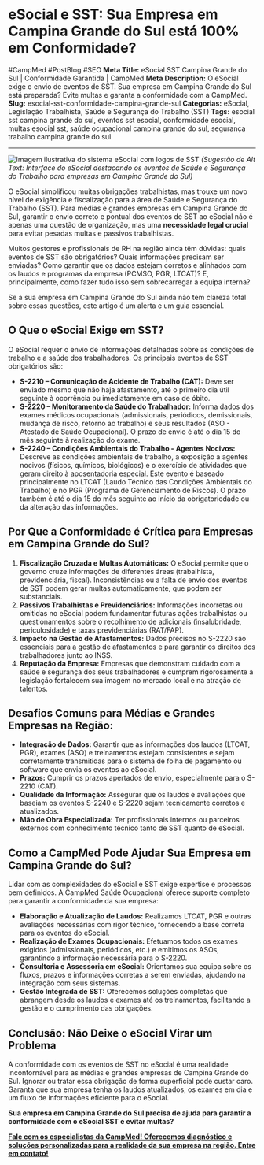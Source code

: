 # eSocial e SST: Sua Empresa em Campina Grande do Sul está 100% em Conformidade?

#CampMed #PostBlog #SEO 
**Meta Title:** eSocial SST Campina Grande do Sul | Conformidade Garantida | CampMed
**Meta Description:** O eSocial exige o envio de eventos de SST. Sua empresa em Campina Grande do Sul está preparada? Evite multas e garanta a conformidade com a CampMed.
**Slug:** esocial-sst-conformidade-campina-grande-sul
**Categorias:** eSocial, Legislação Trabalhista, Saúde e Segurança do Trabalho (SST)
**Tags:** esocial sst campina grande do sul, eventos sst esocial, conformidade esocial, multas esocial sst, saúde ocupacional campina grande do sul, segurança trabalho campina grande do sul

---

![Imagem ilustrativa do sistema eSocial com logos de SST](placeholder_imagem_esocial_sst_cgs.jpg) *(Sugestão de Alt Text: Interface do eSocial destacando os eventos de Saúde e Segurança do Trabalho para empresas em Campina Grande do Sul)*

O eSocial simplificou muitas obrigações trabalhistas, mas trouxe um novo nível de exigência e fiscalização para a área de Saúde e Segurança do Trabalho (SST). Para médias e grandes empresas em Campina Grande do Sul, garantir o envio correto e pontual dos eventos de SST ao eSocial não é apenas uma questão de organização, mas uma **necessidade legal crucial** para evitar pesadas multas e passivos trabalhistas.

Muitos gestores e profissionais de RH na região ainda têm dúvidas: quais eventos de SST são obrigatórios? Quais informações precisam ser enviadas? Como garantir que os dados estejam corretos e alinhados com os laudos e programas da empresa (PCMSO, PGR, LTCAT)? E, principalmente, como fazer tudo isso sem sobrecarregar a equipa interna?

Se a sua empresa em Campina Grande do Sul ainda não tem clareza total sobre essas questões, este artigo é um alerta e um guia essencial.

## O Que o eSocial Exige em SST?

O eSocial requer o envio de informações detalhadas sobre as condições de trabalho e a saúde dos trabalhadores. Os principais eventos de SST obrigatórios são:

*   **S-2210 – Comunicação de Acidente de Trabalho (CAT):** Deve ser enviado mesmo que não haja afastamento, até o primeiro dia útil seguinte à ocorrência ou imediatamente em caso de óbito.
*   **S-2220 – Monitoramento da Saúde do Trabalhador:** Informa dados dos exames médicos ocupacionais (admissionais, periódicos, demissionais, mudança de risco, retorno ao trabalho) e seus resultados (ASO - Atestado de Saúde Ocupacional). O prazo de envio é até o dia 15 do mês seguinte à realização do exame.
*   **S-2240 – Condições Ambientais do Trabalho - Agentes Nocivos:** Descreve as condições ambientais de trabalho, a exposição a agentes nocivos (físicos, químicos, biológicos) e o exercício de atividades que geram direito à aposentadoria especial. Este evento é baseado principalmente no LTCAT (Laudo Técnico das Condições Ambientais do Trabalho) e no PGR (Programa de Gerenciamento de Riscos). O prazo também é até o dia 15 do mês seguinte ao início da obrigatoriedade ou da alteração das informações.

## Por Que a Conformidade é Crítica para Empresas em Campina Grande do Sul?

1.  **Fiscalização Cruzada e Multas Automáticas:** O eSocial permite que o governo cruze informações de diferentes áreas (trabalhista, previdenciária, fiscal). Inconsistências ou a falta de envio dos eventos de SST podem gerar multas automaticamente, que podem ser substanciais.
2.  **Passivos Trabalhistas e Previdenciários:** Informações incorretas ou omitidas no eSocial podem fundamentar futuras ações trabalhistas ou questionamentos sobre o recolhimento de adicionais (insalubridade, periculosidade) e taxas previdenciárias (RAT/FAP).
3.  **Impacto na Gestão de Afastamentos:** Dados precisos no S-2220 são essenciais para a gestão de afastamentos e para garantir os direitos dos trabalhadores junto ao INSS.
4.  **Reputação da Empresa:** Empresas que demonstram cuidado com a saúde e segurança dos seus trabalhadores e cumprem rigorosamente a legislação fortalecem sua imagem no mercado local e na atração de talentos.

## Desafios Comuns para Médias e Grandes Empresas na Região:

*   **Integração de Dados:** Garantir que as informações dos laudos (LTCAT, PGR), exames (ASO) e treinamentos estejam consistentes e sejam corretamente transmitidas para o sistema de folha de pagamento ou software que envia os eventos ao eSocial.
*   **Prazos:** Cumprir os prazos apertados de envio, especialmente para o S-2210 (CAT).
*   **Qualidade da Informação:** Assegurar que os laudos e avaliações que baseiam os eventos S-2240 e S-2220 sejam tecnicamente corretos e atualizados.
*   **Mão de Obra Especializada:** Ter profissionais internos ou parceiros externos com conhecimento técnico tanto de SST quanto de eSocial.

## Como a CampMed Pode Ajudar Sua Empresa em Campina Grande do Sul?

Lidar com as complexidades do eSocial e SST exige expertise e processos bem definidos. A CampMed Saúde Ocupacional oferece suporte completo para garantir a conformidade da sua empresa:

*   **Elaboração e Atualização de Laudos:** Realizamos LTCAT, PGR e outras avaliações necessárias com rigor técnico, fornecendo a base correta para os eventos do eSocial.
*   **Realização de Exames Ocupacionais:** Efetuamos todos os exames exigidos (admissionais, periódicos, etc.) e emitimos os ASOs, garantindo a informação necessária para o S-2220.
*   **Consultoria e Assessoria em eSocial:** Orientamos sua equipa sobre os fluxos, prazos e informações corretas a serem enviadas, ajudando na integração com seus sistemas.
*   **Gestão Integrada de SST:** Oferecemos soluções completas que abrangem desde os laudos e exames até os treinamentos, facilitando a gestão e o cumprimento das obrigações.

## Conclusão: Não Deixe o eSocial Virar um Problema

A conformidade com os eventos de SST no eSocial é uma realidade incontornável para as médias e grandes empresas de Campina Grande do Sul. Ignorar ou tratar essa obrigação de forma superficial pode custar caro. Garanta que sua empresa tenha os laudos atualizados, os exames em dia e um fluxo de informações eficiente para o eSocial.

**Sua empresa em Campina Grande do Sul precisa de ajuda para garantir a conformidade com o eSocial SST e evitar multas?**

[**Fale com os especialistas da CampMed! Oferecemos diagnóstico e soluções personalizadas para a realidade da sua empresa na região. Entre em contato!**](https://campmedocupacional.com/?page_id=233)

